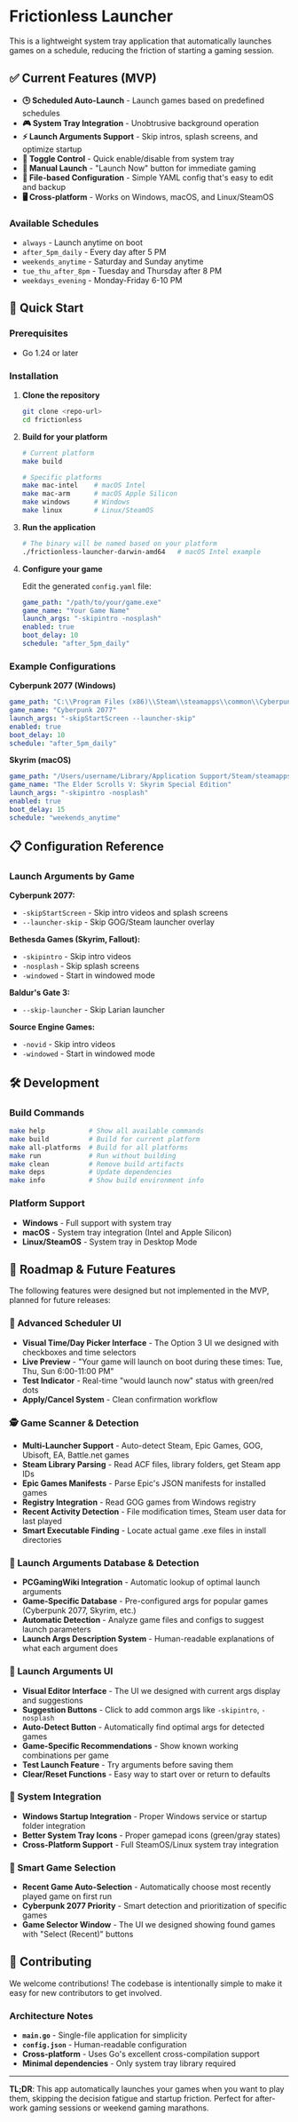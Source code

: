 # Frictionless Launcher

This is a lightweight system tray application that automatically launches games on a schedule, reducing the friction of starting a gaming session.

## ✅ Current Features (MVP)

- **🕒 Scheduled Auto-Launch** - Launch games based on predefined schedules
- **🎮 System Tray Integration** - Unobtrusive background operation
- **⚡ Launch Arguments Support** - Skip intros, splash screens, and optimize startup
- **🔄 Toggle Control** - Quick enable/disable from system tray
- **🚀 Manual Launch** - "Launch Now" button for immediate gaming
- **📁 File-based Configuration** - Simple YAML config that's easy to edit and backup
- **🖥️ Cross-platform** - Works on Windows, macOS, and Linux/SteamOS

### Available Schedules

- `always` - Launch anytime on boot
- `after_5pm_daily` - Every day after 5 PM
- `weekends_anytime` - Saturday and Sunday anytime  
- `tue_thu_after_8pm` - Tuesday and Thursday after 8 PM
- `weekdays_evening` - Monday-Friday 6-10 PM

## 🚀 Quick Start

### Prerequisites
- Go 1.24 or later

### Installation

1. **Clone the repository**
   ```bash
   git clone <repo-url>
   cd frictionless
   ```

2. **Build for your platform**
   ```bash
   # Current platform
   make build
   
   # Specific platforms
   make mac-intel    # macOS Intel
   make mac-arm      # macOS Apple Silicon  
   make windows      # Windows
   make linux        # Linux/SteamOS
   ```

3. **Run the application**
   ```bash
   # The binary will be named based on your platform
   ./frictionless-launcher-darwin-amd64   # macOS Intel example
   ```

4. **Configure your game**
   
   Edit the generated `config.yaml` file:
   ```yaml
   game_path: "/path/to/your/game.exe"
   game_name: "Your Game Name"
   launch_args: "-skipintro -nosplash"
   enabled: true
   boot_delay: 10
   schedule: "after_5pm_daily"
   ```

### Example Configurations

**Cyberpunk 2077 (Windows)**
```yaml
game_path: "C:\\Program Files (x86)\\Steam\\steamapps\\common\\Cyberpunk 2077\\bin\\x64\\Cyberpunk2077.exe"
game_name: "Cyberpunk 2077"
launch_args: "-skipStartScreen --launcher-skip"
enabled: true
boot_delay: 10
schedule: "after_5pm_daily"
```

**Skyrim (macOS)**
```yaml
game_path: "/Users/username/Library/Application Support/Steam/steamapps/common/Skyrim Special Edition/SkyrimSE.exe"
game_name: "The Elder Scrolls V: Skyrim Special Edition"
launch_args: "-skipintro -nosplash"
enabled: true
boot_delay: 15
schedule: "weekends_anytime"
```

## 📋 Configuration Reference

### Launch Arguments by Game

**Cyberpunk 2077:**
- `-skipStartScreen` - Skip intro videos and splash screens
- `--launcher-skip` - Skip GOG/Steam launcher overlay

**Bethesda Games (Skyrim, Fallout):**
- `-skipintro` - Skip intro videos
- `-nosplash` - Skip splash screens
- `-windowed` - Start in windowed mode

**Baldur's Gate 3:**
- `--skip-launcher` - Skip Larian launcher

**Source Engine Games:**
- `-novid` - Skip intro videos
- `-windowed` - Start in windowed mode

## 🛠️ Development

### Build Commands

```bash
make help           # Show all available commands
make build          # Build for current platform
make all-platforms  # Build for all platforms
make run            # Run without building
make clean          # Remove build artifacts
make deps           # Update dependencies
make info           # Show build environment info
```

### Platform Support

- **Windows** - Full support with system tray
- **macOS** - System tray integration (Intel and Apple Silicon)
- **Linux/SteamOS** - System tray in Desktop Mode

## 📅 Roadmap & Future Features

The following features were designed but not implemented in the MVP, planned for future releases:

### 🔮 Advanced Scheduler UI
- **Visual Time/Day Picker Interface** - The Option 3 UI we designed with checkboxes and time selectors
- **Live Preview** - "Your game will launch on boot during these times: Tue, Thu, Sun 6:00-11:00 PM"
- **Test Indicator** - Real-time "would launch now" status with green/red dots
- **Apply/Cancel System** - Clean confirmation workflow

### 🕵️ Game Scanner & Detection
- **Multi-Launcher Support** - Auto-detect Steam, Epic Games, GOG, Ubisoft, EA, Battle.net games
- **Steam Library Parsing** - Read ACF files, library folders, get Steam app IDs
- **Epic Games Manifests** - Parse Epic's JSON manifests for installed games
- **Registry Integration** - Read GOG games from Windows registry
- **Recent Activity Detection** - File modification times, Steam user data for last played
- **Smart Executable Finding** - Locate actual game .exe files in install directories

### 🚀 Launch Arguments Database & Detection
- **PCGamingWiki Integration** - Automatic lookup of optimal launch arguments
- **Game-Specific Database** - Pre-configured args for popular games (Cyberpunk 2077, Skyrim, etc.)
- **Automatic Detection** - Analyze game files and configs to suggest launch parameters
- **Launch Args Description System** - Human-readable explanations of what each argument does

### 🎨 Launch Arguments UI
- **Visual Editor Interface** - The UI we designed with current args display and suggestions
- **Suggestion Buttons** - Click to add common args like `-skipintro`, `-nosplash`
- **Auto-Detect Button** - Automatically find optimal args for detected games
- **Game-Specific Recommendations** - Show known working combinations per game
- **Test Launch Feature** - Try arguments before saving them
- **Clear/Reset Functions** - Easy way to start over or return to defaults

### 🔧 System Integration
- **Windows Startup Integration** - Proper Windows service or startup folder integration
- **Better System Tray Icons** - Proper gamepad icons (green/gray states)
- **Cross-Platform Support** - Full SteamOS/Linux system tray integration

### 🎯 Smart Game Selection
- **Recent Game Auto-Selection** - Automatically choose most recently played game on first run
- **Cyberpunk 2077 Priority** - Smart detection and prioritization of specific games
- **Game Selector Window** - The UI we designed showing found games with "Select (Recent)" buttons

## 🤝 Contributing

We welcome contributions! The codebase is intentionally simple to make it easy for new contributors to get involved.

### Architecture Notes
- **`main.go`** - Single-file application for simplicity
- **`config.json`** - Human-readable configuration
- **Cross-platform** - Uses Go's excellent cross-compilation support
- **Minimal dependencies** - Only system tray library required

---

**TL;DR**: This app automatically launches your games when you want to play them, skipping the decision fatigue and startup friction. Perfect for after-work gaming sessions or weekend gaming marathons.